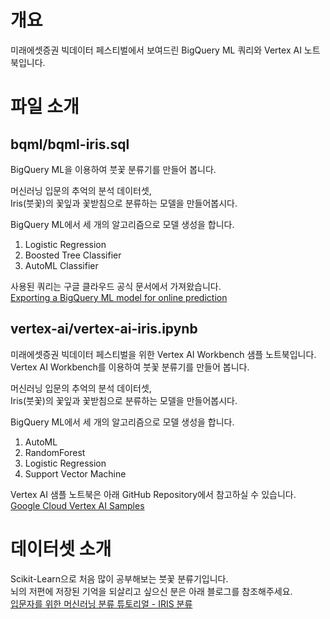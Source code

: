 # 개요
미래에셋증권 빅데이터 페스티벌에서 보여드린 BigQuery ML 쿼리와 Vertex AI 노트북입니다.

# 파일 소개
## bqml/bqml-iris.sql
BigQuery ML을 이용하여 붓꽃 분류기를 만들어 봅니다.  
  
머신러닝 입문의 추억의 분석 데이터셋,  
Iris(붓꽃)의 꽃잎과 꽃받침으로 분류하는 모델을 만들어봅시다.  
  
BigQuery ML에서 세 개의 알고리즘으로 모델 생성을 합니다.  
  
1. Logistic Regression
2. Boosted Tree Classifier
3. AutoML Classifier
  
사용된 쿼리는 구글 클라우드 공식 문서에서 가져왔습니다.  
[Exporting a BigQuery ML model for online prediction](https://cloud.google.com/bigquery-ml/docs/export-model-tutorial#train_and_deploy_a_boosted_tree_classifier_model)


## vertex-ai/vertex-ai-iris.ipynb
미래에셋증권 빅데이터 페스티벌을 위한 Vertex AI Workbench 샘플 노트북입니다.  
Vertex AI Workbench를 이용하여 붓꽃 분류기를 만들어 봅니다.  
  
머신러닝 입문의 추억의 분석 데이터셋,  
Iris(붓꽃)의 꽃잎과 꽃받침으로 분류하는 모델을 만들어봅시다.  
  
BigQuery ML에서 세 개의 알고리즘으로 모델 생성을 합니다.  
 
1. AutoML
2. RandomForest
3. Logistic Regression
4. Support Vector Machine
  
Vertex AI 샘플 노트북은 아래 GitHub Repository에서 참고하실 수 있습니다.  
[Google Cloud Vertex AI Samples](https://github.com/GoogleCloudPlatform/vertex-ai-samples)


# 데이터셋 소개
Scikit-Learn으로 처음 많이 공부해보는 붓꽃 분류기입니다.  
뇌의 저편에 저장된 기억을 되살리고 싶으신 분은 아래 블로그를 참조해주세요.  
[입문자를 위한 머신러닝 분류 튜토리얼 - IRIS 분류](https://dschloe.github.io/python/python_edu/04_machinelearning/chapter_4_4_classification_iris_example/)


